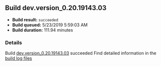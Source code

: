 ## Build dev.version_0.20.19143.03
- **Build result:** `succeeded`
- **Build queued:** 5/23/2019 5:59:03 AM
- **Build duration:** 111.94 minutes
### Details
Build [dev.version_0.20.19143.03](https://winappstudio.visualstudio.com/web/build.aspx?pcguid=a4ef43be-68ce-4195-a619-079b4d9834c2&builduri=vstfs%3a%2f%2f%2fBuild%2fBuild%2f28086) succeeded
Find detailed information in the [build log files](https://uwpctdiags.blob.core.windows.net/buildlogs/dev.version_0.20.19143.03_logs.zip)
